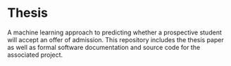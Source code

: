 # Thesis
A machine learning approach to predicting whether a prospective student will accept an offer of admission. This repository includes the thesis paper as well as formal software documentation and source code for the associated project.
